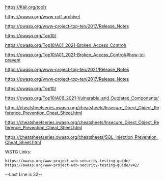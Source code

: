 https://Kali.org/tools

https://owasp.org/www-pdf-archive/

https://owasp.org/www-project-top-ten/2017/Release_Notes

https://owasp.org/Top10/

https://owasp.org/Top10/A01_2021-Broken_Access_Control/

https://owasp.org/Top10/A01_2021-Broken_Access_Control/#how-to-prevent

https://owasp.org/www-project-top-ten/2021/Release_Notes

https://owasp.org/www-project-top-ten/2017/Release_Notes

https://owasp.org/Top10/

https://owasp.org/Top10/A06_2021-Vulnerable_and_Outdated_Components/

https://cheatsheetseries.owasp.org/cheatsheets/Insecure_Direct_Object_Reference_Prevention_Cheat_Sheet.html

https://cheatsheetseries.owasp.org/cheatsheets/Insecure_Direct_Object_Reference_Prevention_Cheat_Sheet.html

https://cheatsheetseries.owasp.org/cheatsheets/SQL_Injection_Prevention_Cheat_Sheet.html

WSTG Links:

    https://owasp.org/www-project-web-security-testing-guide/
    https://owasp.org/www-project-web-security-testing-guide/v42/

--Last Line is 32--
